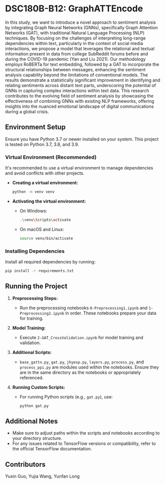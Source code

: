 # DSC180B-B12: GraphATTEncode

In this study, we want to introduce a novel approach to sentiment analysis by integrating Graph Neural Networks (GNNs), specifically Graph Attention Networks (GAT), with traditional Natural Language Processing (NLP) techniques. By focusing on the challenges of interpreting long-range dependencies within text, particularly in the context of social media interactions, we propose a model that leverages the relational and textual information present
in data from college SubReddit forums before and during the COVID-19 pandemic (Yan and Liu 2021). Our methodology employs RoBERTa for text embedding, followed by a GAT to incorporate the structural relationships between messages, enhancing the sentiment analysis capability beyond the limitations of conventional models. The results demonstrate a statistically significant improvement in identifying and relating sentiments across distant text
parts, underscoring the potential of GNNs in capturing complex interactions
within text data. This research contributes to the evolving field of sentiment
analysis by showcasing the effectiveness of combining GNNs with existing
NLP frameworks, offering insights into the nuanced emotional landscape of
digital communications during a global crisis.

## Environment Setup

Ensure you have Python 3.7 or newer installed on your system. This project is tested on Python 3.7, 3.8, and 3.9.

### Virtual Environment (Recommended)

It's recommended to use a virtual environment to manage dependencies and avoid conflicts with other projects.

- **Creating a virtual environment:**
  ```bash
  python -m venv venv
  ```

- **Activating the virtual environment:**
  - On Windows:
    ```bash
    .\venv\Scripts\activate
    ```
  - On macOS and Linux:
    ```bash
    source venv/bin/activate
    ```

### Installing Dependencies

Install all required dependencies by running:

```bash
pip install -r requirements.txt
```

## Running the Project

1. **Preprocessing Steps:**
   - Run the preprocessing notebooks `0-Preprocessing1.ipynb` and `1-Preprocessing2.ipynb` in order. These notebooks prepare your data for training.

2. **Model Training:**
   - Execute `2-GAT_CrossValidation.ipynb` for model training and validation.

3. **Additional Scripts:**
   - `base_gattn.py`, `gat.py`, `jhyexp.py`, `layers.py`, `process.py`, and `process_ppi.py` are modules used within the notebooks. Ensure they are in the same directory as the notebooks or appropriately referenced.

4. **Running Custom Scripts:**
   - For running Python scripts (e.g., `gat.py`), use:
     ```bash
     python gat.py
     ```

## Additional Notes

- Make sure to adjust paths within the scripts and notebooks according to your directory structure.
- For any issues related to TensorFlow versions or compatibility, refer to the official TensorFlow documentation.

## Contributors

Yuxin Guo, Yujia Wang, Yunfan Long

